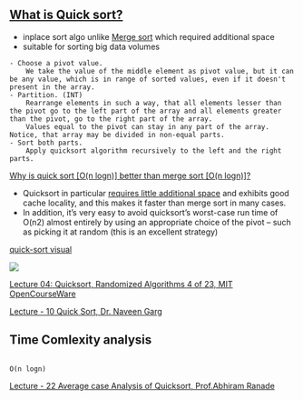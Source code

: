 [What is Quick sort?](http://algs4.cs.princeton.edu/23quicksort/)
---------------------

* inplace sort algo unlike [Merge sort](http://algs4.cs.princeton.edu/22mergesort/) which required additional space
* suitable for sorting big data volumes

```
- Choose a pivot value. 
    We take the value of the middle element as pivot value, but it can be any value, which is in range of sorted values, even if it doesn't present in the array.
- Partition. (INT)
    Rearrange elements in such a way, that all elements lesser than the pivot go to the left part of the array and all elements greater than the pivot, go to the right part of the array. 
    Values equal to the pivot can stay in any part of the array. Notice, that array may be divided in non-equal parts.
- Sort both parts. 
    Apply quicksort algorithm recursively to the left and the right parts.

```

[Why is quick sort [O(n logn)] better than merge sort [O(n logn)]?](http://cs.stackexchange.com/a/10/17252)

 - Quicksort in particular [requires little additional space](http://stackoverflow.com/a/70631/432903) and exhibits good cache locality, 
   and this makes it faster than merge sort in many cases.
 - In addition, it’s very easy to avoid quicksort’s worst-case run time of O(n2) almost entirely 
   by using an appropriate choice of the pivot – such as picking it at random (this is an excellent strategy)
 
 
[quick-sort visual](http://visualgo.net/sorting)

![](https://www.cs.auckland.ac.nz/software/AlgAnim/fig/qsort_divide.gif)

[Lecture 04: Quicksort, Randomized Algorithms 4 of 23, MIT OpenCourseWare](https://www.youtube.com/watch?v=852wJdsgl2I&list=PL40361139FDD683CE)

[Lecture - 10 Quick Sort, Dr. Naveen Garg](https://www.youtube.com/watch?v=gtWw_8VvHjk&index=59&list=PL40361139FDD683CE)


Time Comlexity analysis
-----------------------

```

O(n logn)

```

[Lecture - 22 Average case Analysis of Quicksort, Prof.Abhiram Ranade](https://www.youtube.com/watch?v=-kh9oFK8R7s)